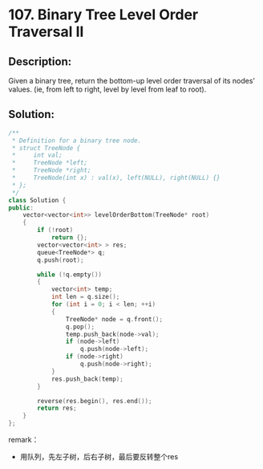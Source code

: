 # 107. Binary Tree Level Order Traversal II

## Description:

Given a binary tree, return the bottom-up level order traversal of its nodes' values. (ie, from left to right, level by level from leaf to root).

## Solution:

```c++
/**
 * Definition for a binary tree node.
 * struct TreeNode {
 *     int val;
 *     TreeNode *left;
 *     TreeNode *right;
 *     TreeNode(int x) : val(x), left(NULL), right(NULL) {}
 * };
 */
class Solution {
public:
    vector<vector<int>> levelOrderBottom(TreeNode* root)
    {
        if (!root)
            return {};
        vector<vector<int> > res;
        queue<TreeNode*> q;
        q.push(root);

        while (!q.empty())
        {
            vector<int> temp;
            int len = q.size();
            for (int i = 0; i < len; ++i)
            {
                TreeNode* node = q.front();
                q.pop();
                temp.push_back(node->val);
                if (node->left)
                    q.push(node->left);
                if (node->right)
                    q.push(node->right);
            }
            res.push_back(temp);
        }

        reverse(res.begin(), res.end());
        return res;
    }
};
```

remark：

- 用队列，先左子树，后右子树，最后要反转整个res
